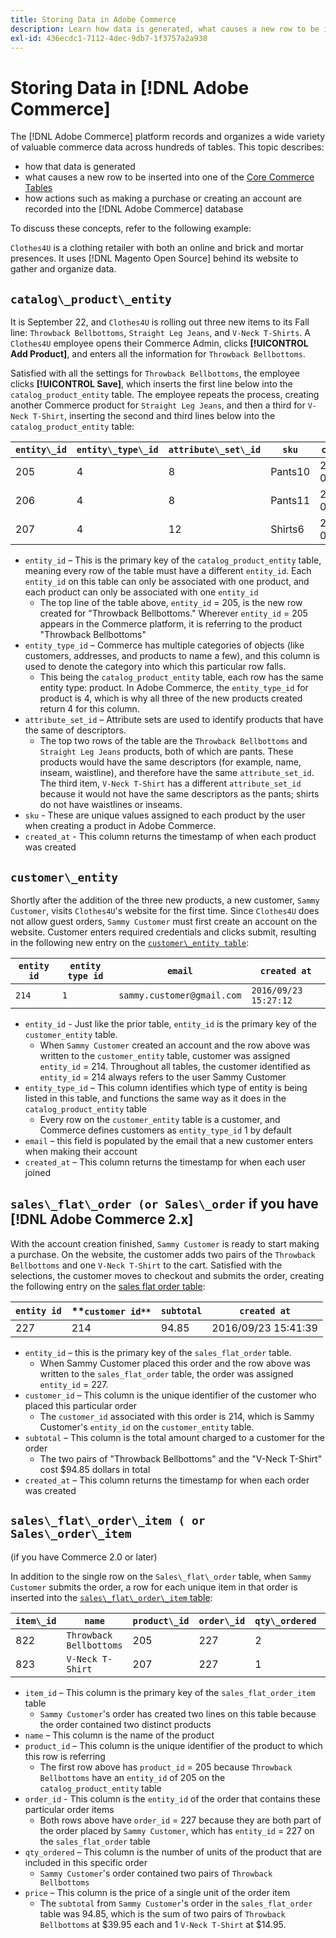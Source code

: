 ```yaml
---
title: Storing Data in Adobe Commerce
description: Learn how data is generated, what causes a new row to be inserted , and how actions are recorded into the Adobe Commerce database.
exl-id: 436ecdc1-7112-4dec-9db7-1f3757a2a938
---
```

# Storing Data in [!DNL Adobe Commerce]

The [!DNL Adobe Commerce] platform records and organizes a wide variety of valuable commerce data across hundreds of tables. This topic describes:

* how that data is generated
* what causes a new row to be inserted into one of the [Core Commerce Tables](../data-warehouse-mgr/common-mage-tables.md)
* how actions such as making a purchase or creating an account are recorded into the [!DNL Adobe Commerce] database

To discuss these concepts, refer to the following example:

`Clothes4U` is a clothing retailer with both an online and brick and mortar presences. It uses [!DNL Magento Open Source] behind its website to gather and organize data.

## `catalog\_product\_entity`

It is September 22, and `Clothes4U` is rolling out three new items to its Fall line: `Throwback Bellbottoms`, `Straight Leg Jeans`, and `V-Neck T-Shirts`. A `Clothes4U` employee opens their Commerce Admin, clicks **[!UICONTROL Add Product]**, and enters all the information for `Throwback Bellbottoms`.

Satisfied with all the settings for `Throwback Bellbottoms`, the employee clicks **[!UICONTROL Save]**, which inserts the first line below into the `catalog_product_entity` table. The employee repeats the process, creating another Commerce product for `Straight Leg Jeans`, and then a third for `V-Neck T-Shirt`, inserting the second and third lines below into the `catalog_product_entity` table:

|**`entity\_id`**|**`entity\_type\_id`**|**`attribute\_set\_id`**|**`sku`**|**`created\_at`**|
|---|---|---|---|---|
|205|4|8|Pants10|2016/09/22 09:15:43|
|206|4|8|Pants11|2016/09/22 09:18:17|
|207|4|12|Shirts6|2016/09/22 09:24:02|

* `entity_id` – This is the primary key of the `catalog_product_entity` table, meaning every row of the table must have a different `entity_id`. Each `entity_id` on this table can only be associated with one product, and each product can only be associated with one `entity_id`
    * The top line of the table above, `entity_id` = 205, is the new row created for "Throwback Bellbottoms." Wherever `entity_id` = 205 appears in the Commerce platform, it is referring to the product "Throwback Bellbottoms"
* `entity_type_id` – Commerce has multiple categories of objects (like customers, addresses, and products to name a few), and this column is used to denote the category into which this particular row falls.
    * This being the `catalog_product_entity` table, each row has the same entity type: product. In Adobe Commerce, the `entity_type_id` for product is 4, which is why all three of the new products created return 4 for this column.
* `attribute_set_id` – Attribute sets are used to identify products that have the same of descriptors.
    * The top two rows of the table are the `Throwback Bellbottoms` and `Straight Leg Jeans` products, both of which are pants. These products would have the same descriptors (for example, name, inseam, waistline), and therefore have the same `attribute_set_id`. The third item, `V-Neck T-Shirt` has a different `attribute_set_id` because it would not have the same descriptors as the pants; shirts do not have waistlines or inseams.
* `sku` - These are unique values assigned to each product by the user when creating a product in Adobe Commerce.
* `created_at` - This column returns the timestamp of when each product was created

## `customer\_entity`

Shortly after the addition of the three new products, a new customer, `Sammy Customer`, visits `Clothes4U`'s website for the first time. Since `Clothes4U` does not allow guest orders, `Sammy Customer` must first create an account on the website. Customer enters required credentials and clicks submit, resulting in the following new entry on the [`customer\_entity table`](../data-warehouse-mgr/cust-ent-table.md):

|**`entity id`**|**`entity type id`**|**`email`**|**`created at`**|
|---|---|---|---|
|`214`|`1`|`sammy.customer@gmail.com`|`2016/09/23 15:27:12`|

* `entity_id` - Just like the prior table, `entity_id` is the primary key of the `customer_entity` table.
    * When `Sammy Customer` created an account and the row above was written to the `customer_entity` table, customer was assigned `entity_id` = 214. Throughout all tables, the customer identified as `entity_id` = 214 always refers to the user Sammy Customer
* `entity_type_id` – This column identifies which type of entity is being listed in this table, and functions the same way as it does in the `catalog_product_entity` table
    * Every row on the `customer_entity` table is a customer, and Commerce defines customers as `entity_type_id` 1 by default
* `email` – this field is populated by the email that a new customer enters when making their account
* `created_at` – This column returns the timestamp for when each user joined

## `sales\_flat\_order (or Sales\_order` if you have [!DNL Adobe Commerce 2.x]

With the account creation finished, `Sammy Customer` is ready to start making a purchase. On the website, the customer adds two pairs of the `Throwback Bellbottoms` and one `V-Neck T-Shirt` to the cart. Satisfied with the selections, the customer moves to checkout and submits the order, creating the following entry on the [sales flat order table](../data-warehouse-mgr/sales-flat-order-table.md):

|**`entity id`**|**`customer id**`|**`subtotal`**|**`created at`**|
|---|---|---|---|
|227|214|94.85|2016/09/23 15:41:39|

* `entity_id` – this is the primary key of the `sales_flat_order` table.
    * When Sammy Customer placed this order and the row above was written to the `sales_flat_order` table, the order was assigned `entity_id` = 227.
* `customer_id` – This column is the unique identifier of the customer who placed this particular order
    * The `customer_id` associated with this order is 214, which is Sammy Customer's `entity_id` on the `customer_entity` table.
* `subtotal` – This column is the total amount charged to a customer for the order
    * The two pairs of "Throwback Bellbottoms" and the "V-Neck T-Shirt" cost $94.85 dollars in total
* `created_at` – This column returns the timestamp for when each order was created

## `sales\_flat\_order\_item ( or Sales\_order\_item` 

(if you have Commerce 2.0 or later)

In addition to the single row on the `Sales\_flat\_order` table, when `Sammy Customer` submits the order, a row for each unique item in that order is inserted into the [`sales\_flat\_order\_item` table](../data-warehouse-mgr/sales-flat-order-item-table.md):

|**`item\_id`**|**`name`**|**`product\_id`**|**`order\_id`**|**`qty\_ordered`**|**`price`**|
|---|---|---|---|---|---|
|822|`Throwback Bellbottoms`|205|227|2|39.95|
|823|`V-Neck T-Shirt`|207|227|1|14.95|

* `item_id` – This column is the primary key of the `sales_flat_order_item` table
    * `Sammy Customer`'s order has created two lines on this table because the order contained two distinct products
* `name` – This column is the name of the product
* `product_id` – This column is the unique identifier of the product to which this row is referring
    * The first row above has `product_id` = 205 because `Throwback Bellbottoms` have an `entity_id` of 205 on the `catalog_product_entity` table
* `order_id` - This column is the `entity_id` of the order that contains these particular order items
    * Both rows above have `order_id` = 227 because they are both part of the order placed by `Sammy Customer`, which has `entity_id` = 227 on the `sales_flat_order` table
* `qty_ordered` – This column is the number of units of the product that are included in this specific order
    * `Sammy Customer`'s order contained two pairs of `Throwback Bellbottoms`
* `price` – This column is the price of a single unit of the order item
    * The `subtotal` from `Sammy Customer`'s order in the `sales_flat_order` table was 94.85, which is the sum of two pairs of `Throwback Bellbottoms` at $39.95 each and 1 `V-Neck T-Shirt` at $14.95.
